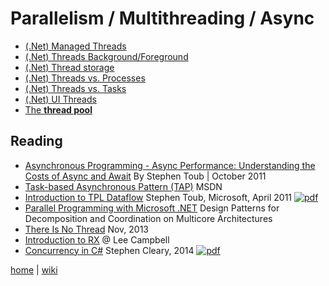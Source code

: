 # Parallelism / Multithreading / Async

+ [(.Net) Managed Threads](./parallel/dotnetManagedThreads.md)
+ [(.Net) Threads Background/Foreground](./parallel/dotnetThreadsBackForeGround.md)
+ [(.Net) Thread storage](./parallel/threadLocalStorage.md)
+ [(.Net) Threads vs. Processes](./parallel/dotnetThreadsProcesses.md)
+ [(.Net) Threads vs. Tasks](./parallel/dotnetThreadsTasks.md)
+ [(.Net) UI Threads](./parallel/dotnetUIThreads.md)
+ [The **thread pool**](./parallel/threadPool.md)

## Reading

+ [Asynchronous Programming - Async Performance: Understanding the Costs of Async and Await](https://msdn.microsoft.com/en-us/magazine/hh456402.aspx) By Stephen Toub | October 2011
+ [Task-based Asynchronous Pattern (TAP)](https://docs.microsoft.com/en-us/dotnet/standard/asynchronous-programming-patterns/task-based-asynchronous-pattern-tap) MSDN
+ [Introduction to TPL Dataflow](./parallel/TPLDataflow.pdf) Stephen Toub, Microsoft, April 2011 [![pdf](https://img.shields.io/badge/file-pdf-brightgreen.svg)](./parallel/TPLDataflow.pdf)
+ [Parallel Programming with Microsoft .NET](https://msdn.microsoft.com/en-us/library/ff963553.aspx) Design Patterns for Decomposition and Coordination on Multicore Architectures
+ [There Is No Thread](http://blog.stephencleary.com/2013/11/there-is-no-thread.html) Nov, 2013
+ [Introduction to RX](http://www.introtorx.com/Content/v1.0.10621.0/02_KeyTypes.html) @ Lee Campbell
+ [Concurrency in C#](https://1drv.ms/b/s!AnIyfO51kH7NwkK3JIjSrZJndzk0) Stephen Cleary, 2014 [![pdf](https://img.shields.io/badge/file-pdf-brightgreen.svg)](https://1drv.ms/b/s!AnIyfO51kH7NwkK3JIjSrZJndzk0)

[home](README.md)
|
[wiki](https://github.com/illegitimis/Tutorial/wiki)